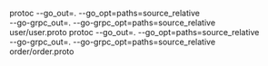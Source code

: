 protoc --go_out=. --go_opt=paths=source_relative \
--go-grpc_out=. --go-grpc_opt=paths=source_relative \
user/user.proto
protoc --go_out=. --go_opt=paths=source_relative \
--go-grpc_out=. --go-grpc_opt=paths=source_relative \
order/order.proto          
